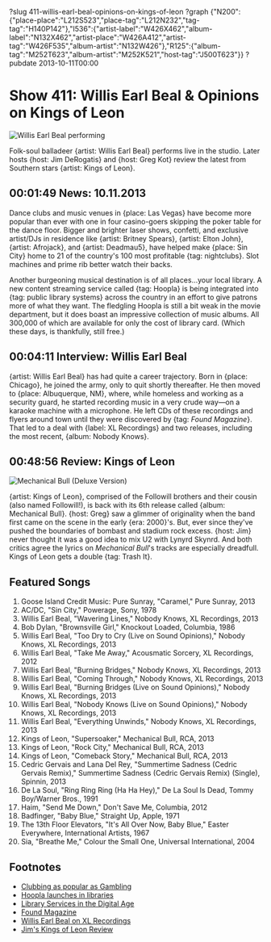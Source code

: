 ?slug 411-willis-earl-beal-opinions-on-kings-of-leon
?graph {"N200":{"place-place":"L212S523","place-tag":"L212N232","tag-tag":"H140P142"},"I536":{"artist-label":"W426X462","album-label":"N132X462","artist-place":"W426A412","artist-tag":"W426F535","album-artist":"N132W426"},"R125":{"album-tag":"M252T623","album-artist":"M252K521","host-tag":"J500T623"}}
?pubdate 2013-10-11T00:00

# Show 411: Willis Earl Beal & Opinions on Kings of Leon

![Willis Earl Beal performing](http://static.soundopinions.org/images/2013/willisearlbeale.jpg)

Folk-soul balladeer {artist: Willis Earl Beal} performs live in the studio. Later hosts {host: Jim DeRogatis} and {host: Greg Kot} review the latest from Southern stars {artist: Kings of Leon}.


## 00:01:49 News: 10.11.2013
Dance clubs and music venues in {place: Las Vegas} have become more popular than ever with one in four casino-goers skipping the poker table for the dance floor. Bigger and brighter laser shows, confetti, and exclusive artist/DJs in residence like {artist: Britney Spears}, {artist: Elton John}, {artist: Afrojack}, and {artist: Deadmau5}, have helped make {place: Sin City} home to 21 of the country's 100 most profitable {tag: nightclubs}. Slot machines and prime rib better watch their backs.

Another burgeoning musical destination is of all places…your local library. A new content streaming service called {tag: Hoopla} is being integrated into {tag: public library systems} across the country in an effort to give patrons more of what they want. The fledgling Hoopla is still a bit weak in the movie department, but it does boast an impressive collection of music albums. All 300,000 of which are available for only the cost of library card. (Which these days, is thankfully, still free.)

## 00:04:11 Interview: Willis Earl Beal
{artist: Willis Earl Beal} has had quite a career trajectory. Born in {place: Chicago}, he joined the army, only to quit shortly thereafter. He then moved to {place: Albuquerque, NM}, where, while homeless and working as a security guard, he started recording music in a very crude way—on a karaoke machine with a microphone. He left CDs of these recordings and flyers around town until they were discovered by {tag: *Found Magazine*}. That led to a deal with {label: XL Recordings} and two releases, including the most recent, {album: Nobody Knows}.


## 00:48:56 Review: Kings of Leon
![Mechanical Bull (Deluxe Version)](http://is5.mzstatic.com/image/thumb/Music6/v4/fd/c7/48/fdc7486e-819e-71e5-675b-a804c6a3be19/source/600x600bb.jpg "1883403/681348105")

{artist: Kings of Leon}, comprised of the Followill brothers and their cousin (also named Followill!), is back with its 6th release called {album: Mechanical Bull}. {host: Greg} saw a glimmer of originality when the band first came on the scene in the early {era: 2000}'s. But, ever since they've pushed the boundaries of bombast and stadium rock excess. {host: Jim} never thought it was a good idea to mix U2 with Lynyrd Skynrd. And both critics agree the lyrics on *Mechanical Bull*'s tracks are especially dreadfull. Kings of Leon gets a double {tag: Trash It}.

## Featured Songs
1. Goose Island Credit Music: Pure Sunray, "Caramel," Pure Sunray, 2013
1. AC/DC, "Sin City," Powerage, Sony, 1978
1. Willis Earl Beal, "Wavering Lines," Nobody Knows, XL Recordings, 2013
1. Bob Dylan, "Brownsville Girl," Knockout Loaded, Columbia, 1986
1. Willis Earl Beal, "Too Dry to Cry (Live on Sound Opinions)," Nobody Knows, XL Recordings, 2013
1. Willis Earl Beal, "Take Me Away," Acousmatic Sorcery, XL Recordings, 2012
1. Willis Earl Beal, "Burning Bridges," Nobody Knows, XL Recordings, 2013
1. Willis Earl Beal, "Coming Through," Nobody Knows, XL Recordings, 2013
1. Willis Earl Beal, "Burning Bridges (Live on Sound Opinions)," Nobody Knows, XL Recordings, 2013
1. Willis Earl Beal, "Nobody Knows (Live on Sound Opinions)," Nobody Knows, XL Recordings, 2013
1. Willis Earl Beal, "Everything Unwinds," Nobody Knows, XL Recordings, 2013
1. Kings of Leon, "Supersoaker," Mechanical Bull, RCA, 2013
1. Kings of Leon, "Rock City," Mechanical Bull, RCA, 2013
1. Kings of Leon, "Comeback Story," Mechanical Bull, RCA, 2013
1. Cedric Gervais and Lana Del Rey, "Summertime Sadness (Cedric Gervais Remix)," Summertime Sadness (Cedric Gervais Remix) (Single), Spinnin, 2013
1. De La Soul, "Ring Ring Ring (Ha Ha Hey)," De La Soul Is Dead, Tommy Boy/Warner Bros., 1991
1. Haim, "Send Me Down," Don't Save Me, Columbia, 2012
1. Badfinger, "Baby Blue," Straight Up, Apple, 1971
1. The 13th Floor Elevators, "It's All Over Now, Baby Blue," Easter Everywhere, International Artists, 1967
1. Sia, "Breathe Me," Colour the Small One, Universal International, 2004


## Footnotes
- [Clubbing as popular as Gambling](http://www.billboard.com/biz/articles/news/5748057/in-vegas-clubbing-almost-as-popular-as-gambling)
- [Hoopla launches in libraries](http://www.billboard.com/biz/articles/news/digital-and-mobile/5740761/public-libraries-launch-media-streaming-service-300k)
- [Library Services in the Digital Age](http://libraries.pewinternet.org/2013/01/22/library-services/)
- [Found Magazine](http://www.quimbys.com/store/3877)
- [Willis Earl Beal on XL Recordings](http://www.xlrecordings.com/willisearlbeal)
- [Jim's Kings of Leon Review](http://www.wbez.org/blogs/jim-derogatis/2013-10/rim-shots-upset-and-kings-leon-108830)
